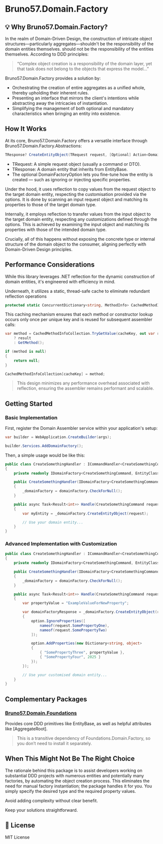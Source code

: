 # Bruno57.Domain.Factory

## 💡 Why Bruno57.Domain.Factory?

In the realm of Domain-Driven Design, the construction of intricate object structures—particularly aggregates—shouldn't be the responsibility of the domain entities themselves.
should not be the responsibility of the entities themselves. According to DDD principles:

> “Complex object creation is a responsibility of the domain layer, yet that task does not belong to the objects that express the model…”

Bruno57.Domain.Factory provides a solution by:

* Orchestrating the creation of entire aggregates as a unified whole, thereby upholding their inherent rules.
* Presenting an interface that mirrors the client's intentions while abstracting away the intricacies of instantiation.
* Simplifying the management of both optional and mandatory characteristics when bringing an entity into existence.

## How It Works
At its core, Bruno57.Domain.Factory offers a versatile interface through Bruno57.Domain.Factory.Abstractions:
```csharp
TResponse? CreateEntityObject(TRequest request, [Optional] Action<DomainFactoryOption> action);
```
* TRequest: A simple request object (usually a command or DTO).
* TResponse: A domain entity that inherits from EntityBase.
* The optional DomainFactoryOption lets you fine-tune how the entity is created — such as ignoring or injecting specific properties.

Under the hood, it uses reflection to copy values from the request object to the target domain entity, 
respecting the customisation provided via the options. It is done by scanning an input request object 
and matching its properties to those of the target domain type.

Internally, it employs reflection to transfer values from the input object to the target domain entity, respecting any customizations defined through the options. This is achieved by examining the input object and matching its properties with those of the intended domain type.

Crucially, all of this happens without exposing the concrete type or internal structure of the domain object to the consumer, aligning perfectly with Domain-Driven Design principles.

##  Performance Considerations
While this library leverages .NET reflection for the dynamic construction of domain entities, it's engineered with efficiency in mind.

Underneath, it utilizes a static, thread-safe cache to eliminate redundant reflection operations

```csharp
protected static ConcurrentDictionary<string, MethodInfo> CachedMethodInfoCollection { get; set; } = new();
```

This caching mechanism ensures that each method or constructor lookup occurs only once per unique key and is reused for subsequent assembler calls:

```csharp
var method = CachedMethodInfoCollection.TryGetValue(cacheKey, out var result)
    ? result
    : GetMethod();

if (method is null)
{
    return null;
}

CachedMethodInfoCollection[cacheKey] = method;
```

> This design minimizes any performance overhead associated with reflection, ensuring the assembler remains performant and scalable.

## Getting Started
### Basic Implementation

First, register the Domain Assembler service within your application's setup:

```csharp
var builder = WebApplication.CreateBuilder(args);

builder.Services.AddDomainFactory();
```

Then, a simple usage would be like this:

```csharp
public class CreateSomethingHandler : ICommandHandler<CreateSomethingCommand, SomeResult<int>>
{
    private readonly IDomainFactory<CreateSomethingCommand, EntityClass> _domainFactory;

    public CreateSomethingHandler(IDomainFactory<CreateSomethingCommand, EntityClass> domainFactory)
    {
        _domainFactory = domainFactory.CheckForNull();
    }

    public async Task<Result<int>> Handle(CreateSomethingCommand request, CancellationToken cancellationToken)
    {
        var myEntity = _domainFactory.CreateEntityObject(request);

        // Use your domain entity...
    }
}
```
### Advanced Implementation with Customization

```csharp
public class CreateSomethingHandler : ICommandHandler<CreateSomethingCommand, SomeResult<int>>
{
    private readonly IDomainFactory<CreateSomethingCommand, EntityClass> _domainFactory;

    public CreateSomethingHandler(IDomainFactory<CreateSomethingCommand, EntityClass> domainFactory)
    {
        _domainFactory = domainFactory.CheckForNull();
    }

    public async Task<Result<int>> Handle(CreateSomethingCommand request, CancellationToken cancellationToken)
    {
        var propertyValue = "ExampleValueForNewProperty";

        var domainFactoryResponse = _domainFactory.CreateEntityObject(request, option =>
        {
            option.IgnoreProperties([
                nameof(request.SomePropertyOne),
                nameof(request.SomePropertyTwo)
            ]);

            option.AddProperties(new Dictionary<string, object>
            {
                { "SomePropertyThree", propertyValue },
                { "SomePropertyFour", 2025 }
            });
        });

        // Use your customised domain entity...
    }
}
```

##  Complementary Packages
### [Bruno57.Domain.Foundations](https://www.nuget.org/packages/Bruno57.Domain.Foundations)
Provides core DDD primitives like EntityBase, as well as helpful attributes like [AggregateRoot].

> This is a transitive dependency of Foundations.Domain.Factory, so you don’t need to install it separately.

## When This Might Not Be The Right Choice
The rationale behind this package is to assist developers working on substantial DDD projects with numerous entities and potentially many factories, by automating the object creation process. This eliminates the need for manual factory instantiation; the package handles it for you. You simply specify the desired type and the required property values.

Avoid adding complexity without clear benefit.

Keep your solutions straightforward.

## 📜 License
MIT License
